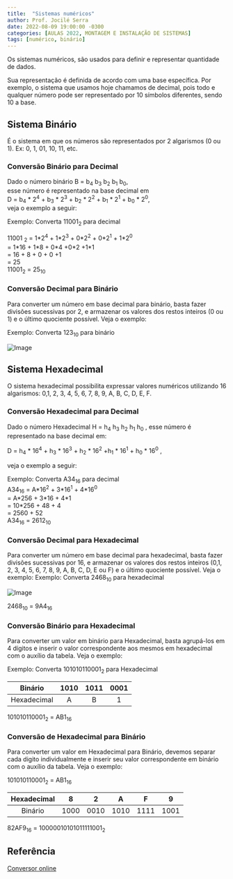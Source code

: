 ```yaml
---
title:  "Sistemas numéricos"
author: Prof. Jocilé Serra
date: 2022-08-09 19:00:00 -0300
categories: [AULAS 2022, MONTAGEM E INSTALAÇÃO DE SISTEMAS]
tags: [numérico, binário]
---
```

Os sistemas numéricos, são usados para definir e representar quantidade de dados.

Sua representação é definida de acordo com uma base específica. Por exemplo, o sistema que usamos hoje chamamos de decimal, pois todo e qualquer número pode ser representado por 10 símbolos diferentes, sendo 10 a base.

## Sistema Binário

É o sistema em que os números são representados por 2 algarismos (0 ou 1). Ex: 0, 1, 01, 10, 11, etc.

### Conversão Binário para Decimal

Dado o número binário B = b<sub>4</sub> b<sub>3</sub> b<sub>2</sub> b<sub>1</sub> b<sub>0</sub>,  
esse número é representado na base decimal em  
D = b<sub>4</sub> * 2<sup>4</sup> + b<sub>3</sub> * 2<sup>3</sup> + b<sub>2</sub> * 2<sup>2</sup> + b<sub>1</sub> * 2<sup>1</sup> + b<sub>0</sub> * 2<sup>0</sup>,  
veja o exemplo a seguir:  

Exemplo: Converta 11001<sub>2</sub> para decimal

11001 <sub>2</sub> = 1\*2<sup>4</sup> + 1\*2<sup>3</sup> + 0\*2<sup>2</sup> + 0\*2<sup>1</sup> + 1\*2<sup>0</sup>  
= 1\*16 + 1\*8 + 0\*4 +0\*2 +1\*1  
= 16 + 8 + 0 + 0 +1  
= 25  
11001<sub>2</sub> = 25<sub>10</sub>

### Conversão Decimal para Binário

Para converter um número em base decimal para binário, basta fazer divisões sucessivas por 2, e armazenar os valores dos restos inteiros (0 ou 1) e o último quociente possível. Veja o exemplo:

Exemplo: Converta 123<sub>10</sub> para binário

![Image](https://user-images.githubusercontent.com/45495068/183762583-225ca720-86dd-4ae7-893e-317a5eff01c8.png)

## Sistema Hexadecimal

O sistema hexadecimal possibilita expressar valores numéricos utilizando 16 algarismos: 0,1, 2, 3, 4, 5, 6, 7, 8, 9, A, B, C, D, E, F.

### Conversão Hexadecimal para Decimal

Dado o número Hexadecimal H = h<sub>4</sub> h<sub>3</sub> h<sub>2</sub> h<sub>1</sub> h<sub>0</sub> , esse número é representado na base decimal em:

D = h<sub>4</sub> * 16<sup>4</sup> + h<sub>3</sub> * 16<sup>3</sup> + h<sub>2</sub> * 16<sup>2</sup> +h<sub>1</sub> * 16<sup>1</sup> + h<sub>0</sub> * 16<sup>0</sup> ,  

veja o exemplo a seguir:

Exemplo: Converta A34<sub>16</sub> para decimal  
A34<sub>16</sub> = A\*16<sup>2</sup> + 3\*16<sup>1</sup> + 4\*16<sup>0</sup>  
= A\*256 + 3\*16 + 4\*1  
= 10\*256 + 48 + 4  
= 2560 + 52  
A34<sub>16</sub> = 2612<sub>10</sub>

### Conversão Decimal para Hexadecimal

Para converter um número em base decimal para hexadecimal, basta fazer divisões sucessivas por 16, e armazenar os valores dos restos inteiros (0,1, 2, 3, 4, 5, 6, 7, 8, 9, A, B, C, D, E ou F) e o último quociente possível. Veja o exemplo:
Exemplo: Converta 2468<sub>10</sub> para hexadecimal

![Image](https://user-images.githubusercontent.com/45495068/183766269-8ea84b27-8851-4e58-9a65-368f67aed26f.png)

2468<sub>10</sub> = 9A4<sub>16</sub>

### Conversão Binário para Hexadecimal

Para converter um valor em binário para Hexadecimal, basta agrupá-los em 4 dígitos e inserir o valor correspondente aos mesmos em hexadecimal com o auxílio da tabela. Veja o exemplo:

Exemplo: Converta 101010110001<sub>2</sub> para Hexadecimal

|   Binário   | 1010  | 1011  | 0001  |
| :---------: | :---: | :---: | :---: |
| Hexadecimal |   A   |   B   |   1   |

101010110001<sub>2</sub> = AB1<sub>16</sub>

### Conversão de Hexadecimal para Binário

Para converter um valor em Hexadecimal para Binário, devemos separar cada digito individualmente e inserir seu valor correspondente em binário com o auxílio da tabela. Veja o exemplo:

101010110001<sub>2</sub> = AB1<sub>16</sub>

| Hexadecimal |   8   |   2   |   A   |   F   |   9   |
| :---------: | :---: | :---: | :---: | :---: | :---: |
|   Binário   | 1000  | 0010  | 1010  | 1111  | 1001  |

82AF9<sub>16</sub> = 10000010101011111001<sub>2</sub>

## Referência

[Conversor online](https://www.to-convert.com/pt/index.php#body)
